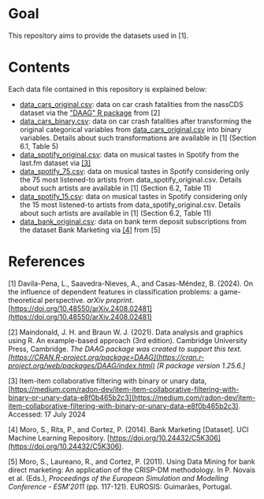 # Goal
This repository aims to provide the datasets used in [1].

# Contents
Each data file contained in this repository is explained below:
- [data_cars_original.csv](https://github.com/LauraDavilaPena/GT-based_IM/blob/main/data_cars_original.csv): data on car crash fatalities from the nassCDS dataset via the ["DAAG" R package](https://cran.r-project.org/web/packages/DAAG/index.html) from [2]
- [data_cars_binary.csv](https://github.com/LauraDavilaPena/GT-based_IM/blob/main/data_cars_binary.csv): data on car crash fatalities after transforming the original categorical variables from [data_cars_original.csv](https://github.com/LauraDavilaPena/GT-based_IM/blob/main/data_cars_original.csv) into binary variables. Details about such transformations are available in [1] (Section 6.1, Table 5)
- [data_spotify_original.csv](https://github.com/LauraDavilaPena/GT-based_IM/blob/main/data_spotify_original.csv): data on musical tastes in Spotify from the last.fm dataset via [[3]](https://medium.com/radon-dev/item-item-collaborative-filtering-with-binary-or-unary-data-e8f0b465b2c3)
- [data_spotify_75.csv](https://github.com/LauraDavilaPena/GT-based_IM/blob/main/data_spotify_75.csv): data on musical tastes in Spotify considering only the 75 most listened-to artists from data_spotify_original.csv. Details about such artists are available in [1] (Section 6.2, Table 11)
- [data_spotify_15.csv](https://github.com/LauraDavilaPena/GT-based_IM/blob/main/data_spotify_15.csv): data on musical tastes in Spotify considering only the 15 most listened-to artists from data_spotify_original.csv. Details about such artists are available in [1] (Section 6.2, Table 11)
- [data_bank_original.csv](https://github.com/LauraDavilaPena/GT-based_IM/blob/main/data_bank_original.csv): data on bank term deposit subscriptions from the dataset Bank Marketing via [[4]](https://doi.org/10.24432/C5K306) from [5]




# References
[1] Davila-Pena, L., Saavedra-Nieves, A., and Casas-Méndez, B. (2024). On the influence of dependent features in classification problems: a game-theoretical perspective. _arXiv preprint_. [https://doi.org/10.48550/arXiv.2408.02481](https://doi.org/10.48550/arXiv.2408.02481)


[2] Maindonald, J. H. and Braun W. J. (2021). Data analysis and graphics using R. An example-based approach (3rd edition). Cambridge University Press, Cambridge. _The DAAG package was created to support this text. [https://CRAN.R-project.org/package=DAAG](https://cran.r-project.org/web/packages/DAAG/index.html) [R package version 1.25.6.]_

[3] Item-item collaborative filtering with binary or unary data, 
[https://medium.com/radon-dev/item-item-collaborative-filtering-with-binary-or-unary-data-e8f0b465b2c3](https://medium.com/radon-dev/item-item-collaborative-filtering-with-binary-or-unary-data-e8f0b465b2c3). Accessed: 17 July 2024

[4] Moro, S., Rita, P., and Cortez, P. (2014). Bank Marketing [Dataset]. UCI Machine Learning Repository. [https://doi.org/10.24432/C5K306](https://doi.org/10.24432/C5K306).

[5] Moro, S., Laureano, R., and Cortez, P. (2011). Using Data Mining for bank direct marketing: An application of the CRISP-DM methodology. In P. Novais et al. (Eds.), _Proceedings of the European Simulation and Modelling Conference - ESM'2011_ (pp. 117-121). EUROSIS: Guimarães, Portugal.


